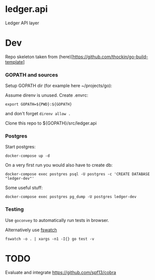# ledger.api
Ledger API layer

# Dev

Repo skeleton taken from (here)[https://github.com/thockin/go-build-template]

### GOPATH and sources

Setup GOPATH dir (for example here ~/projects/go):

Assume direnv is unused. Create .envrc:
```
export GOPATH=${PWD}:${GOPATH}
```
and don't forget `direnv allow .`

Clone this repo to ${GOPATH}/src/ledger.api

### Postgres

Start postgres:

```
docker-compose up -d
```

On a very first run you would also have to create db:

```
docker-compose exec postgres psql -U postgres -c 'CREATE DATABASE "ledger-dev"'
```

Some useful stuff:

```
docker-compose exec postgres pg_dump -U postgres ledger-dev
```

### Testing

Use `goconvey` to automatically run tests in browser.

Alternatively use [fswatch](https://github.com/emcrisostomo/fswatch)

```
fswatch -o . | xargs -n1 -I{} go test -v
```

# TODO

Evaluate and integrate https://github.com/spf13/cobra
